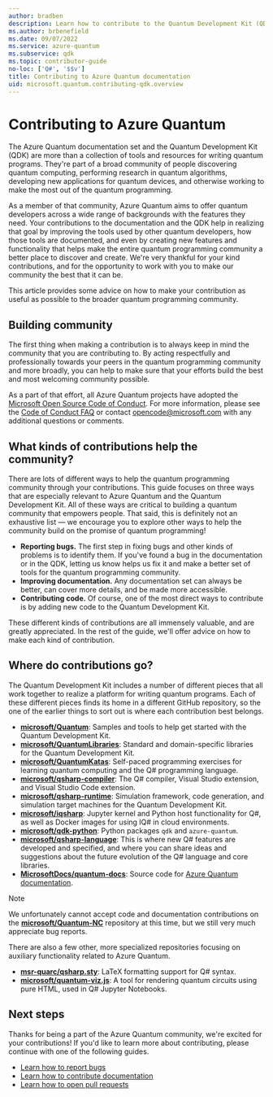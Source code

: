 ```yaml
---
author: bradben
description: Learn how to contribute to the Quantum Development Kit (QDK), the Azure Quantum documentation, and the quantum development community.
ms.author: brbenefield
ms.date: 09/07/2022
ms.service: azure-quantum
ms.subservice: qdk
ms.topic: contributor-guide
no-loc: ['Q#', '$$v']
title: Contributing to Azure Quantum documentation
uid: microsoft.quantum.contributing-qdk.overview
---
```


# Contributing to Azure Quantum

The Azure Quantum documentation set and the Quantum Development Kit (QDK) are more than a collection of tools and resources for writing quantum programs.
They're part of a broad community of people discovering quantum computing, performing research in quantum algorithms, developing new applications for quantum devices, and otherwise working to make the most out of the quantum programming.

As a member of that community, Azure Quantum aims to offer quantum developers across a wide range of backgrounds with the features they need.
Your contributions to the documentation and the QDK help in realizing that goal by improving the tools used by other quantum developers, how those tools are documented, and even by creating new features and functionality that helps make the entire quantum programming community a better place to discover and create.
We're very thankful for your kind contributions, and for the opportunity to work with you to make our community the best that it can be. 

This article provides some advice on how to make your contribution as useful as possible to the broader quantum programming community.

## Building community

The first thing when making a contribution is to always keep in mind the community that you are contributing to.
By acting respectfully and professionally towards your peers in the quantum programming community and more broadly, you can help to make sure that your efforts build the best and most welcoming community possible.

As a part of that effort, all Azure Quantum projects have adopted the [Microsoft Open Source Code of Conduct](https://opensource.microsoft.com/codeofconduct/).
For more information, please see the [Code of Conduct FAQ](https://opensource.microsoft.com/codeofconduct/faq/) or
contact [opencode@microsoft.com](mailto:opencode@microsoft.com) with any additional questions or comments.

## What kinds of contributions help the community?

There are lots of different ways to help the quantum programming community through your contributions.
This guide focuses on three ways that are especially relevant to Azure Quantum and the Quantum Development Kit.
All of these ways are critical to building a quantum community that empowers people.
That said, this is definitely not an exhaustive list — we encourage you to explore other ways to help the community build on the promise of quantum programming!

- **Reporting bugs.** The first step in fixing bugs and other kinds of problems is to identify them. If you've found a bug in the documentation or in the QDK, letting us know helps us fix it and make a better set of tools for the quantum programming community.
- **Improving documentation.** Any documentation set can always be better, can cover more details, and be made more accessible.
- **Contributing code.** Of course, one of the most direct ways to contribute is by adding new code to the Quantum Development Kit.

These different kinds of contributions are all immensely valuable, and are greatly appreciated.
In the rest of the guide, we'll offer advice on how to make each kind of contribution.

## Where do contributions go?

The Quantum Development Kit includes a number of different pieces that all work together to realize a platform for writing quantum programs.
Each of these different pieces finds its home in a different GitHub repository, so the one of the earlier things to sort out is where each contribution best belongs.

- [**microsoft/Quantum**](https://github.com/Microsoft/Quantum): Samples and tools to help get started with the Quantum Development Kit.
- [**microsoft/QuantumLibraries**](https://github.com/Microsoft/QuantumLibraries): Standard and domain-specific libraries for the Quantum Development Kit.
- [**microsoft/QuantumKatas**](https://github.com/Microsoft/QuantumKatas): Self-paced programming exercises for learning quantum computing and the Q# programming language.
- [**microsoft/qsharp-compiler**](https://github.com/microsoft/qsharp-compiler): The Q# compiler, Visual Studio extension, and Visual Studio Code extension.
- [**microsoft/qsharp-runtime**](https://github.com/microsoft/qsharp-runtime): Simulation framework, code generation, and simulation target machines for the Quantum Development Kit.
- [**microsoft/iqsharp**](https://github.com/microsoft/iqsharp): Jupyter kernel and Python host functionality for Q#, as well as Docker images for using IQ# in cloud environments.
- [**microsoft/qdk-python**](https://github.com/microsoft/qdk-python): Python packages `qdk` and `azure-quantum`.
- [**microsoft/qsharp-language**](https://github.com/microsoft/qsharp-language): This is where new Q# features are developed and specified, and where you can share ideas and suggestions about the future evolution of the Q# language and core libraries.
- [**MicrosoftDocs/quantum-docs**](https://github.com/MicrosoftDocs/quantum-docs): Source code for [Azure Quantum documentation](xref:microsoft.quantum.azure-quantum-overview).

> [!NOTE]
> We unfortunately cannot accept code and documentation contributions on the [**microsoft/Quantum-NC**](https://github.com/microsoft/Quantum-NC) repository at this time, but we still very much appreciate bug reports.

There are also a few other, more specialized repositories focusing on auxiliary functionality related to Azure Quantum.

- [**msr-quarc/qsharp.sty**](https://github.com/msr-quarc/qsharp.sty): LaTeX formatting support for Q# syntax.
- [**microsoft/quantum-viz.js**](https://github.com/microsoft/quantum-viz.js): A tool for rendering quantum circuits using pure HTML, used in Q# Jupyter Notebooks.

## Next steps

Thanks for being a part of the Azure Quantum community, we're excited for your contributions!
If you'd like to learn more about contributing, please continue with one of the following guides.

- [Learn how to report bugs](xref:microsoft.quantum.contributing-qdk.overview.reporting)
- [Learn how to contribute documentation](xref:microsoft.quantum.contributing-qdk.overview.docs)
- [Learn how to open pull requests](xref:microsoft.quantum.contributing-qdk.overview.pulls)
